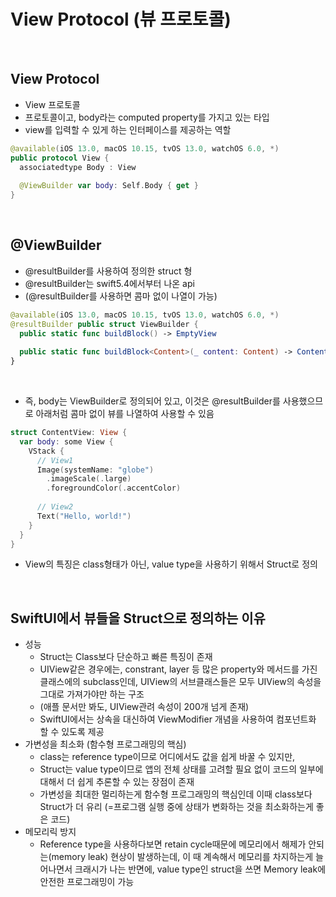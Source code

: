 # View Protocol (뷰 프로토콜)
<br/>

## View Protocol
- View 프로토콜
- 프로토콜이고, body라는 computed property를 가지고 있는 타입
- view를 입력할 수 있게 하는 인터페이스를 제공하는 역할

```Swift
@available(iOS 13.0, macOS 10.15, tvOS 13.0, watchOS 6.0, *)
public protocol View {
  associatedtype Body : View
  
  @ViewBuilder var body: Self.Body { get }
}
```
<br/>

## @ViewBuilder
- @resultBuilder를 사용하여 정의한 struct 형
- @resultBuilder는 swift5.4에서부터 나온 api
- (@resultBuilder를 사용하면 콤마 없이 나열이 가능)

```Swift
@available(iOS 13.0, macOS 10.15, tvOS 13.0, watchOS 6.0, *)
@resultBuilder public struct ViewBuilder {
  public static func buildBlock() -> EmptyView
  
  public static func buildBlock<Content>(_ content: Content) -> Content where Content : View
}
```
<br/>

- 즉, body는 ViewBuilder로 정의되어 있고, 이것은 @resultBuilder를 사용했으므로 아래처럼 콤마 없이 뷰를 나열하여 사용할 수 있음
```Swift
struct ContentView: View {
  var body: some View {
    VStack {
      // View1
      Image(systemName: "globe")
        .imageScale(.large)
        .foregroundColor(.accentColor)
      
      // View2
      Text("Hello, world!")
    }
  }
}
```
- View의 특징은 class형태가 아닌, value type을 사용하기 위해서 Struct로 정의
<br/>

## SwiftUI에서 뷰들을 Struct으로 정의하는 이유
- 성능
  - Struct는 Class보다 단순하고 빠른 특징이 존재
  - UIView같은 경우에는, constrant, layer 등 많은 property와 메서드를 가진 클래스에의 subclass인데, UIView의 서브클래스들은 모두 UIView의 속성을 그대로 가져가야만 하는 구조
  - (애플 문서만 봐도, UIView관려 속성이 200개 넘게 존재)
  - SwiftUI에서는 상속을 대신하여 ViewModifier 개념을 사용하여 컴포넌트화 할 수 있도록 제공
- 가변성을 최소화 (함수형 프로그래밍의 핵심)
  - class는 reference type이므로 어디에서도 값을 쉽게 바꿀 수 있지만,
  - Struct는 value type이므로 앱의 전체 상태를 고려할 필요 없이 코드의 일부에 대해서 더 쉽게 추론할 수 있는 장점이 존재
  - 가변성을 최대한 멀리하는게 함수형 프로그래밍의 핵심인데 이때 class보다 Struct가 더 유리 (=프로그램 실행 중에 상태가 변화하는 것을 최소화하는게 좋은 코드)
- 메모리릭 방지
  - Reference type을 사용하다보면 retain cycle때문에 메모리에서 해제가 안되는(memory leak) 현상이 발생하는데, 이 때 계속해서 메모리를 차지하는게 늘어나면서 크래시가 나는 반면에, value type인 struct을 쓰면 Memory leak에 안전한 프로그래밍이 가능
<br/>
